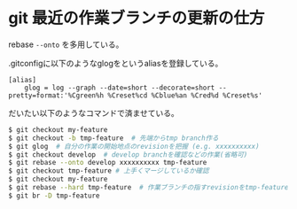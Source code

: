 # git 最近の作業ブランチの更新の仕方

rebase `--onto` を多用している。

.gitconfigに以下のようなglogをというaliasを登録している。

```
[alias]
    glog = log --graph --date=short --decorate=short --pretty=format:'%Cgreen%h %Creset%cd %Cblue%an %Cred%d %Creset%s'
```

だいたい以下のようなコマンドで済ませている。

```bash
$ git checkout my-feature
$ git checkout -b tmp-feature  # 先端からtmp branch作る
$ git glog  # 自分の作業の開始地点のrevisionを把握 (e.g. xxxxxxxxxx)
$ git checkout develop  # develop branchを確認などの作業(省略可)
$ git rebase --onto develop xxxxxxxxxx tmp-feature
$ git checkout tmp-feature # 上手くマージしているか確認
$ git checkout my-feature
$ git rebase --hard tmp-feature  # 作業ブランチの指すrevisionをtmp-featureのものに変更
$ git br -D tmp-feature
```
